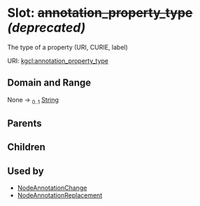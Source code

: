
# Slot: ~~annotation_property_type~~ _(deprecated)_


The type of a property (URI, CURIE, label)

URI: [kgcl:annotation_property_type](http://w3id.org/kgcl/annotation_property_type)


## Domain and Range

None &#8594;  <sub>0..1</sub> [String](types/String.md)

## Parents


## Children


## Used by

 * [NodeAnnotationChange](NodeAnnotationChange.md)
 * [NodeAnnotationReplacement](NodeAnnotationReplacement.md)
